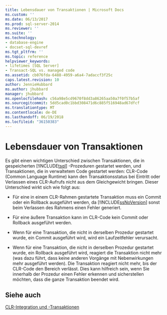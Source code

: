 ```yaml
---
title: Lebensdauer von Transaktionen | Microsoft Docs
ms.custom: ''
ms.date: 06/13/2017
ms.prod: sql-server-2014
ms.reviewer: ''
ms.suite: ''
ms.technology:
- database-engine
- docset-sql-devref
ms.tgt_pltfrm: ''
ms.topic: reference
helpviewer_keywords:
- lifetimes [SQL Server]
- Transact-SQL vs. managed code
ms.assetid: cb076fda-6488-4959-a6a4-7adaccf3f25c
caps.latest.revision: 10
author: JennieHubbard
ms.author: jhubbard
manager: jhubbard
ms.openlocfilehash: c56a98e5cd9670f8dd3a86265aa50a7f0f57b5af
ms.sourcegitcommit: 5dd5cad0c1bbd308471d6c885f516948ad67dfcf
ms.translationtype: MT
ms.contentlocale: de-DE
ms.lasthandoff: 06/19/2018
ms.locfileid: "36150383"
---
```

# <a name="transaction-lifetimes"></a>Lebensdauer von Transaktionen
  Es gibt einen wichtigen Unterschied zwischen Transaktionen, die in gespeicherten [!INCLUDE[tsql](../../includes/tsql-md.md)] -Prozeduren gestartet werden, und Transaktionen, die in verwaltetem Code gestartet werden: CLR-Code (Common Language Runtime) kann den Transaktionsstatus bei Eintritt oder Verlassen eines CLR-Aufrufs nicht aus dem Gleichgewicht bringen. Dieser Unterschied wirkt sich wie folgt aus:  
  
-   Für eine in einem CLR-Rahmen gestartete Transaktion muss ein Commit oder ein Rollback ausgeführt werden, da [!INCLUDE[ssNoVersion](../../includes/ssnoversion-md.md)] sonst beim Verlassen des Rahmens einen Fehler generiert.  
  
-   Für eine äußere Transaktion kann im CLR-Code kein Commit oder Rollback ausgeführt werden.  
  
-   Wenn für eine Transaktion, die nicht in derselben Prozedur gestartet wurde, ein Commit ausgeführt wird, wird ein Laufzeitfehler verursacht.  
  
-   Wenn für eine Transaktion, die nicht in derselben Prozedur gestartet wurde, ein Rollback ausgeführt wird, reagiert die Transaktion nicht mehr (was dazu führt, dass keine anderen Vorgänge mit Nebenwirkungen mehr ausgeführt werden). Die Transaktion reagiert nicht mehr, bis der CLR-Code den Bereich verlässt. Dies kann hilfreich sein, wenn Sie innerhalb der Prozedur einen Fehler erkennen und sicherstellen möchten, dass die ganze Transaktion beendet wird.  
  
## <a name="see-also"></a>Siehe auch  
 [CLR-Integration und -Transaktionen](../native-client-ole-db-transactions/transactions.md)  
  
  